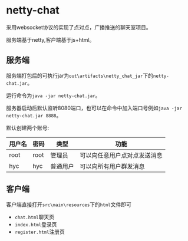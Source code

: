 # netty-chat
采用websocket协议的实现了点对点，广播推送的聊天室项目。

服务端基于netty,客户端基于js+html。

## 服务端
服务端打包后的可执行jar为```out\artifacts\netty_chat_jar```下的```netty-chat.jar```。

运行命令为```java -jar netty-chat.jar```。

服务器启动后默认监听8080端口，也可以在命令中加入端口号例如```java -jar netty-chat.jar 8888```。

默认创建两个账号:

用户名 | 密码 | 类型 | 功能
--- | --- | ---- | ---
root | root | 管理员 | 可以向任意用户点对点发送消息
hyc | hyc | 普通用户 | 可以向所有用户群发消息


## 客户端
客户端直接打开```src\main\resources```下的```html```文件即可
- ```chat.html```聊天页
- ```index.html```登录页
- ```register.html```注册页

